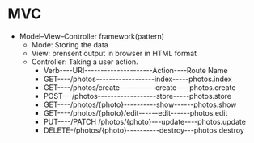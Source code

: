 
# MVC
* Model–View–Controller framework(pattern)
  * Mode: Storing the data
  * View: prensent output in browser in HTML format
  * Controller: Taking a user action. 
       * Verb----URI---------------------Action----Route Name
       * GET----/photos------------------index-----photos.index   
       * GET----/photos/create-----------create----photos.create  
       * POST---/photos------------------store-----photos.store  
       * GET----/photos/{photo}----------show------photos.show   
       * GET----/photos/{photo}/edit------edit------photos.edit  
       * PUT----/PATCH	/photos/{photo}---update----photos.update  
       * DELETE-/photos/{photo}----------destroy---photos.destroy 
    
